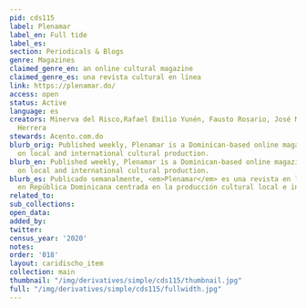 ```yaml
---
pid: cds115
label: Plenamar
label_en: Full tide
label_es:
section: Periodicals & Blogs
genre: Magazines
claimed_genre_en: an online cultural magazine
claimed_genre_es: una revista cultural en línea
link: https://plenamar.do/
access: open
status: Active
language: es
creators: Minerva del Risco,Rafael Emilio Yunén, Fausto Rosario, José Mármol and Jochy
  Herrera
stewards: Acento.com.do
blurb_orig: Published weekly, Plenamar is a Dominican-based online magazine focused
  on local and international cultural production.
blurb_en: Published weekly, Plenamar is a Dominican-based online magazine focused
  on local and international cultural production.
blurb_es: Publicado semanalmente, <em>Plenamar</em> es una revista en línea basada
  en República Dominicana centrada en la producción cultural local e internacional.
related_to:
sub_collections:
open_data:
added_by:
twitter:
census_year: '2020'
notes:
order: '018'
layout: caridischo_item
collection: main
thumbnail: "/img/derivatives/simple/cds115/thumbnail.jpg"
full: "/img/derivatives/simple/cds115/fullwidth.jpg"
---
```

